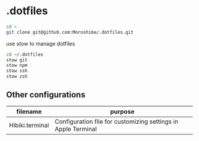 # .dotfiles

```bash
cd ~
git clone git@github.com:Moroshima/.dotfiles.git
```

use stow to manage dotfiles

```bash
cd ~/.dotfiles
stow git
stow npm
stow ssh
stow zsh
```

## Other configurations

| filename        | purpose                                                       |
| --------------- | ------------------------------------------------------------- |
| Hibiki.terminal | Configuration file for customizing settings in Apple Terminal |
